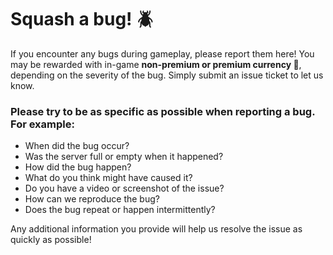# Squash a bug! 🪲
If you encounter any bugs during gameplay, please report them here! You may be rewarded with in-game **non-premium or premium currency 💸**, depending on the severity of the bug. Simply submit an issue ticket to let us know.

### Please try to be as specific as possible when reporting a bug. For example:

-   When did the bug occur?
-   Was the server full or empty when it happened?
-   How did the bug happen?
-   What do you think might have caused it?
-   Do you have a video or screenshot of the issue?
-   How can we reproduce the bug?
-   Does the bug repeat or happen intermittently?

Any additional information you provide will help us resolve the issue as quickly as possible!
